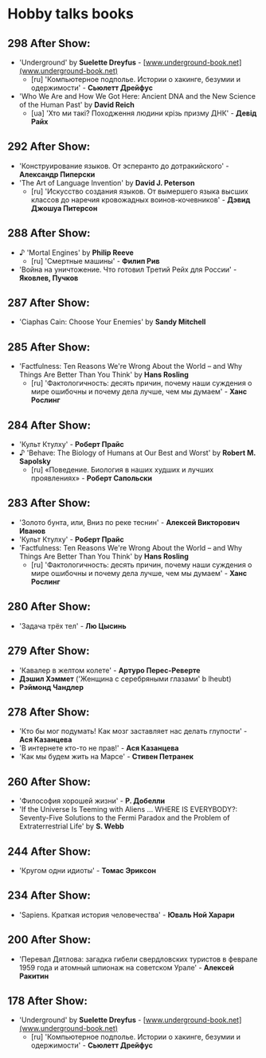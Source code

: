 # Hobby talks books

## 298 After Show:
- 'Underground' by **Suelette Dreyfus** - [www.underground-book.net](www.underground-book.net)
  - [ru] 'Компьютерное подполье. Истории о хакинге, безумии и одержимости' - **Сьюлетт Дрейфус**
- 'Who We Are and How We Got Here: Ancient DNA and the New Science of the Human Past' by **David Reich**
  - [ua] 'Хто ми такі? Походження людини крізь призму ДНК' - **Девід Райх**

## 292 After Show:
- 'Конструирование языков. От эсперанто до дотракийского' - **Александр Пиперски**
- 'The Art of Language Invention' by **David J. Peterson**
  - [ru] 'Искусство создания языков. От вымершего языка высших классов до наречия кровожадных воинов-кочевников' - **Дэвид Джошуа Питерсон**

## 288 After Show:
- ♪ 'Mortal Engines' by **Philip Reeve**
  - [ru] 'Смертные машины' - **Филип Рив**
- 'Война на уничтожение. Что готовил Третий Рейх для России' - **Яковлев, Пучков**

## 287 After Show:
- 'Ciaphas Cain: Choose Your Enemies' by **Sandy Mitchell**

## 285 After Show:
- 'Factfulness: Ten Reasons We're Wrong About the World – and Why Things Are Better Than You Think' by **Hans Rosling**
  - [ru] 'Фактологичность: десять причин, почему наши суждения о мире ошибочны и почему дела лучше, чем мы думаем' - **Ханс Рослинг**
  
## 284 After Show:
- 'Культ Ктулху' - **Роберт Прайс**
- ♪ 'Behave: The Biology of Humans at Our Best and Worst' by **Robert M. Sapolsky**
  - [ru] «Поведение. Биология в наших худших и лучших проявлениях» - **Роберт Сапольски**
  
## 283 After Show:
- 'Золото бунта, или, Вниз по реке теснин' - **Алексей Викторович Иванов**
- 'Культ Ктулху' - **Роберт Прайс**
- 'Factfulness: Ten Reasons We're Wrong About the World – and Why Things Are Better Than You Think' by **Hans Rosling**
  - [ru] 'Фактологичность: десять причин, почему наши суждения о мире ошибочны и почему дела лучше, чем мы думаем' - **Ханс Рослинг**

  
## 280 After Show:
- 'Задача трёх тел' - **Лю Цысинь**

## 279 After Show:
- 'Кавалер в желтом колете' - **Артуро Перес-Реверте**
- **Дэшил Хэммет** ('Женщина с серебряными глазами'   b lheubt)
- **Рэймонд Чандлер**

## 278 After Show:
- 'Кто бы мог подумать! Как мозг заставляет нас делать глупости' - **Ася Казанцева**
- 'В интернете кто-то не прав!' - **Ася Казанцева**
- 'Как мы будем жить на Марсе' - **Стивен Петранек**

## 260 After Show:
- 'Философия хорошей жизни' - **Р. Добелли**
- 'If the Universe Is Teeming with Aliens ... WHERE IS EVERYBODY?: Seventy-Five Solutions to the Fermi Paradox and the Problem of Extraterrestrial Life' by **S. Webb**

## 244 After Show:
- 'Кругом одни идиоты' - **Томас Эриксон** 

## 234 After Show:
- 'Sapiens. Краткая история человечества' - **Юваль Ной Харари**

## 200 After Show:
- 'Перевал Дятлова: загадка гибели свердловских туристов в феврале 1959 года и атомный шпионаж на советском Урале' - **Алексей Ракитин**

## 178 After Show:
- 'Underground' by **Suelette Dreyfus** - [www.underground-book.net](www.underground-book.net)
  - [ru] 'Компьютерное подполье. Истории о хакинге, безумии и одержимости' - **Сьюлетт Дрейфус**
